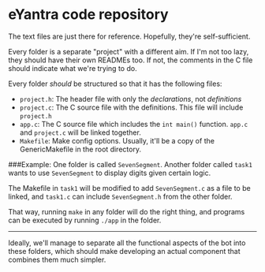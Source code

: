 eYantra code repository
====

The text files are just there for reference. Hopefully, they're self-sufficient.

Every folder is a separate "project" with a different aim. If I'm not too lazy, they should have their own READMEs too. If not, the comments in the C file should indicate what we're trying to do.

Every folder *should* be structured so that it has the following files:

 - `project.h`: The header file with only the *declarations*, not *definitions*
 - `project.c`: The C source file with the definitions. This file will include `project.h`
 - `app.c`: The C source file which includes the `int main()` function. `app.c` and `project.c` will be linked together.
 - `Makefile`: Make config options. Usually, it'll be a copy of the GenericMakefile in the root directory.

###Example:
One folder is called `SevenSegment`.
Another folder called `task1` wants to use `SevenSegment` to display digits given certain logic.

The Makefile in `task1` will be modified to add `SevenSegment.c`
as a file to be linked, and `task1.c` can include `SevenSegment.h` from the other folder.

That way, running `make` in any folder will do the right thing, and programs can be executed by running
`./app` in the folder.

----

Ideally, we'll manage to separate all the functional aspects of the bot into these folders, which should make
developing an actual component that combines them much simpler.
